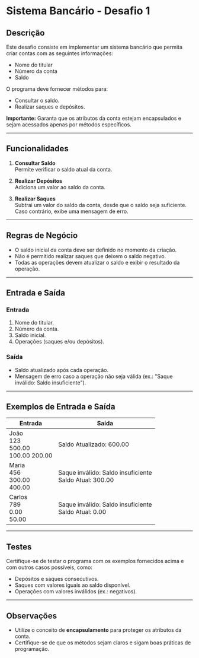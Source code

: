 # Sistema Bancário - Desafio 1

## Descrição
Este desafio consiste em implementar um sistema bancário que permita criar contas com as seguintes informações:
- Nome do titular
- Número da conta
- Saldo

O programa deve fornecer métodos para:
- Consultar o saldo.
- Realizar saques e depósitos.

**Importante:** Garanta que os atributos da conta estejam encapsulados e sejam acessados apenas por métodos específicos.

---

## Funcionalidades
1. **Consultar Saldo**  
   Permite verificar o saldo atual da conta.

2. **Realizar Depósitos**  
   Adiciona um valor ao saldo da conta.

3. **Realizar Saques**  
   Subtrai um valor do saldo da conta, desde que o saldo seja suficiente. Caso contrário, exibe uma mensagem de erro.

---

## Regras de Negócio
- O saldo inicial da conta deve ser definido no momento da criação.
- Não é permitido realizar saques que deixem o saldo negativo.
- Todas as operações devem atualizar o saldo e exibir o resultado da operação.

---

## Entrada e Saída

### Entrada
1. Nome do titular.
2. Número da conta.
3. Saldo inicial.
4. Operações (saques e/ou depósitos).

### Saída
- Saldo atualizado após cada operação.
- Mensagem de erro caso a operação não seja válida (ex.: "Saque inválido: Saldo insuficiente").

---

## Exemplos de Entrada e Saída

| Entrada                          | Saída                                   |
|----------------------------------|-----------------------------------------|
| João<br>123<br>500.00<br>100.00 200.00 | Saldo Atualizado: 600.00               |
| Maria<br>456<br>300.00<br>400.00       | Saque inválido: Saldo insuficiente<br>Saldo Atual: 300.00 |
| Carlos<br>789<br>0.00<br>50.00         | Saque inválido: Saldo insuficiente<br>Saldo Atual: 0.00   |

---

## Testes
Certifique-se de testar o programa com os exemplos fornecidos acima e com outros casos possíveis, como:
- Depósitos e saques consecutivos.
- Saques com valores iguais ao saldo disponível.
- Operações com valores inválidos (ex.: negativos).

---

## Observações
- Utilize o conceito de **encapsulamento** para proteger os atributos da conta.
- Certifique-se de que os métodos sejam claros e sigam boas práticas de programação.
